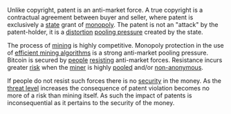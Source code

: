 Unlike copyright, patent is an anti-market force. A true copyright is a contractual agreement between buyer and seller, where patent is exclusively a [state](Glossary#state) grant of [monopoly](https://mises.org/library/man-economy-and-state-power-and-market/html/p/1075). The patent is not an "attack" by the patent-holder, it is a [distortion](Glossary#distortion) [pooling pressure](Pooling-Pressure-Risk) created by the state.

The process of [mining](Glossary#mine) is highly competitive. Monopoly protection in the use of [efficient mining algorithms](https://www.asicboost.com/patent) is a strong anti-market pooling pressure. Bitcoin is secured by [people](Glossary#person) [resisting](Axiom-of-Resistance) anti-market forces. Resistance incurs greater [risk](Risk-Sharing-Principle) when the [miner](Glossary#miner) is highly [pooled](Glossary#pooling) and/or [non-anonymous](Public-Data-Principle).

If people do not resist such forces there is no [security](Qualitative-Security-Model) in the money. As the [threat level](Threat-Level-Paradox) increases the consequence of patent violation becomes no more of a risk than mining itself. As such the impact of patents is inconsequential as it pertains to the security of the money.